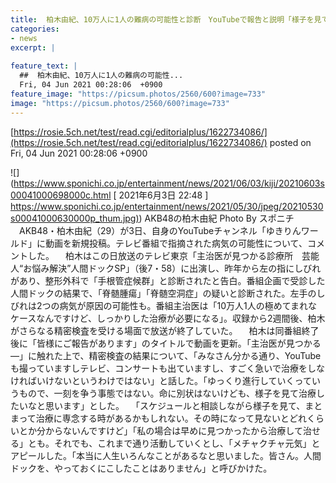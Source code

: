 ```yaml
---
title:  柏木由紀、10万人に1人の難病の可能性と診断　YouTubeで報告と説明「様子を見て治療したい」  
categories:
- news
excerpt: |
  
feature_text: |
  ##  柏木由紀、10万人に1人の難病の可能性...
  Fri, 04 Jun 2021 00:28:06  +0900
feature_image: "https://picsum.photos/2560/600?image=733"
image: "https://picsum.photos/2560/600?image=733"
---
```


[https://rosie.5ch.net/test/read.cgi/editorialplus/1622734086/](https://rosie.5ch.net/test/read.cgi/editorialplus/1622734086/)
posted on Fri, 04 Jun 2021 00:28:06  +0900

<!--more-->

![](https://www.sponichi.co.jp/entertainment/news/2021/06/03/kiji/20210603s00041000698000c.html [ 2021年6月3日 22:48 ] [https://www.sponichi.co.jp/entertainment/news/2021/05/30/jpeg/20210530s00041000630000p_thum.jpg)](https://www.sponichi.co.jp/entertainment/news/2021/05/30/jpeg/20210530s00041000630000p_thum.jpg)) AKB48の柏木由紀 Photo By スポニチ 　AKB48・柏木由紀（29）が3日、自身のYouTubeチャンネル「ゆきりんワールド」に動画を新規投稿。テレビ番組で指摘された病気の可能性について、コメントした。 　柏木はこの日放送のテレビ東京「主治医が見つかる診療所　芸能人“お悩み解決”人間ドックSP」（後7・58）に出演し、昨年から左の指にしびれがあり、整形外科で「手根管症候群」と診断されたと告白。番組企画で受診した人間ドックの結果で、「脊髄腫瘍」「脊髄空洞症」の疑いと診断された。左手のしびれは2つの病気が原因の可能性も。番組主治医は「10万人1人の極めてまれなケースなんですけど、しっかりした治療が必要になる」。収録から2週間後、柏木がさらなる精密検査を受ける場面で放送が終了していた。 　柏木は同番組終了後に「皆様にご報告があります」のタイトルで動画を更新。「主治医が見つかる—」に触れた上で、精密検査の結果について、「みなさん分かる通り、YouTubeも撮っていますしテレビ、コンサートも出ていますし、すごく急いで治療をしなければいけないというわけではない」と話した。「ゆっくり進行していくっていうもので、一刻を争う事態ではない。命に別状はないけども、様子を見て治療したいなと思います」とした。 　「スケジュールと相談しながら様子を見て、まとまって治療に専念する時があるかもしれない。その時になって見ないとどれくらいとか分からないんですけど」「私の場合は早めに見つかったから治療して治せる」とも。それでも、これまで通り活動していくとし、「メチャクチャ元気」とアピールした。「本当に人生いろんなことがあるなと思いました。皆さん。人間ドックを、やっておくにこしたことはありません」と呼びかけた。
